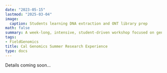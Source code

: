 ```yaml
---
date: "2023-05-15"
lastmod: "2025-03-04"
image:
  caption: Students learning DNA extraction and ONT library prep
math: false
summary: A week-long, intensive, student-driven workshop focused on genomics in the field. 
tags:
- FieldGenomics
title: Cal Genomics Summer Research Experience
type: docs
---
```


Details coming soon...
